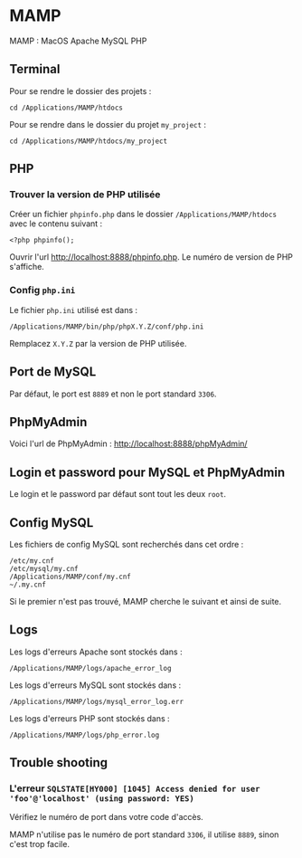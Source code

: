 # MAMP

MAMP : MacOS Apache MySQL PHP

## Terminal

Pour se rendre le dossier des projets :

    cd /Applications/MAMP/htdocs

Pour se rendre dans le dossier du projet `my_project` :

    cd /Applications/MAMP/htdocs/my_project

## PHP

### Trouver la version de PHP utilisée

Créer un fichier `phpinfo.php` dans le dossier `/Applications/MAMP/htdocs` avec le contenu suivant :

    <?php phpinfo();

Ouvrir l'url [http://localhost:8888/phpinfo.php](http://localhost:8888/phpinfo.php).
Le numéro de version de PHP s'affiche.

### Config `php.ini`

Le fichier `php.ini` utilisé est dans :

    /Applications/MAMP/bin/php/phpX.Y.Z/conf/php.ini

Remplacez `X.Y.Z` par la version de PHP utilisée.

## Port de MySQL

Par défaut, le port est `8889` et non le port standard `3306`.

## PhpMyAdmin

Voici l'url de PhpMyAdmin : [http://localhost:8888/phpMyAdmin/](http://localhost:8888/phpMyAdmin/)

## Login et password pour MySQL et PhpMyAdmin

Le login et le password par défaut sont tout les deux `root`.

## Config MySQL

Les fichiers de config MySQL sont recherchés dans cet ordre :

    /etc/my.cnf
    /etc/mysql/my.cnf
    /Applications/MAMP/conf/my.cnf
    ~/.my.cnf

Si le premier n'est pas trouvé, MAMP cherche le suivant et ainsi de suite.

## Logs

Les logs d'erreurs Apache sont stockés dans :

    /Applications/MAMP/logs/apache_error_log

Les logs d'erreurs MySQL sont stockés dans :

    /Applications/MAMP/logs/mysql_error_log.err

Les logs d'erreurs PHP sont stockés dans :

    /Applications/MAMP/logs/php_error.log

## Trouble shooting

### L'erreur `SQLSTATE[HY000] [1045] Access denied for user 'foo'@'localhost' (using password: YES)`

Vérifiez le numéro de port dans votre code d'accès.

MAMP n'utilise pas le numéro de port standard `3306`, il utilise `8889`, sinon c'est trop facile.

